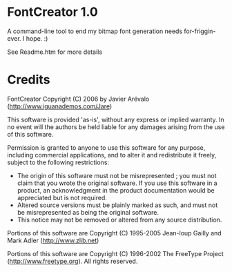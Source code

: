 # FontCreator 1.0

A command-line tool to end my bitmap font generation needs for-friggin-ever. I hope. :)

See Readme.htm for more details

# Credits

FontCreator Copyright (C) 2006 by Javier Arévalo (http://www.iguanademos.com/Jare)

This software is provided 'as-is', without any express or implied warranty. In no event will the authors be held liable for any damages arising from the use of this software.

Permission is granted to anyone to use this software for any purpose, including commercial applications, and to alter it and redistribute it freely, subject to the following restrictions:

- The origin of this software must not be misrepresented ; you must not claim that you wrote the original software. If you use this software in a product, an acknowledgment in the product documentation would be appreciated but is not required.
- Altered source versions must be plainly marked as such, and must not be misrepresented as being the original software.
- This notice may not be removed or altered from any source distribution.

Portions of this software are Copyright (C) 1995-2005 Jean-loup Gailly and Mark Adler (http://www.zlib.net)

Portions of this software are Copyright (C) 1996-2002 The FreeType Project (http://www.freetype.org). All rights reserved.